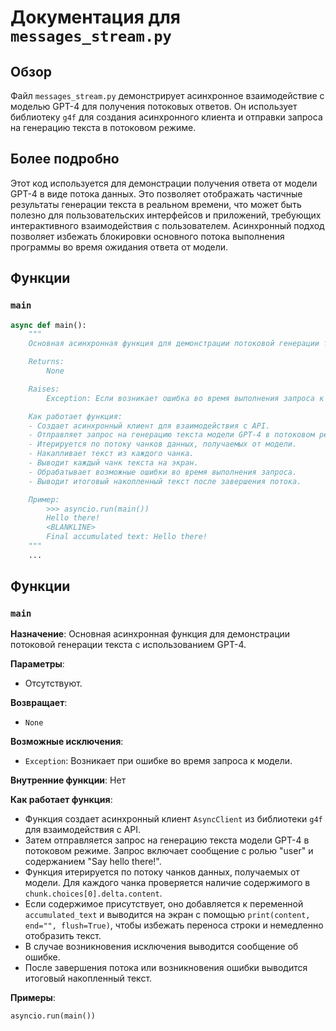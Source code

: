 # Документация для `messages_stream.py`

## Обзор

Файл `messages_stream.py` демонстрирует асинхронное взаимодействие с моделью GPT-4 для получения потоковых ответов. Он использует библиотеку `g4f` для создания асинхронного клиента и отправки запроса на генерацию текста в потоковом режиме.

## Более подробно

Этот код используется для демонстрации получения ответа от модели GPT-4 в виде потока данных. Это позволяет отображать частичные результаты генерации текста в реальном времени, что может быть полезно для пользовательских интерфейсов и приложений, требующих интерактивного взаимодействия с пользователем. Асинхронный подход позволяет избежать блокировки основного потока выполнения программы во время ожидания ответа от модели.

## Функции

### `main`

```python
async def main():
    """
    Основная асинхронная функция для демонстрации потоковой генерации текста с использованием GPT-4.

    Returns:
        None

    Raises:
        Exception: Если возникает ошибка во время выполнения запроса к модели.

    Как работает функция:
    - Создает асинхронный клиент для взаимодействия с API.
    - Отправляет запрос на генерацию текста модели GPT-4 в потоковом режиме.
    - Итерируется по потоку чанков данных, получаемых от модели.
    - Накапливает текст из каждого чанка.
    - Выводит каждый чанк текста на экран.
    - Обрабатывает возможные ошибки во время выполнения запроса.
    - Выводит итоговый накопленный текст после завершения потока.

    Пример:
        >>> asyncio.run(main())
        Hello there!
        <BLANKLINE>
        Final accumulated text: Hello there!
    """
    ...
```

## Функции

### `main`

**Назначение**: Основная асинхронная функция для демонстрации потоковой генерации текста с использованием GPT-4.

**Параметры**:
- Отсутствуют.

**Возвращает**:
- `None`

**Возможные исключения**:
- `Exception`: Возникает при ошибке во время запроса к модели.

**Внутренние функции**: Нет

**Как работает функция**:
- Функция создает асинхронный клиент `AsyncClient` из библиотеки `g4f` для взаимодействия с API.
- Затем отправляется запрос на генерацию текста модели GPT-4 в потоковом режиме. Запрос включает сообщение с ролью "user" и содержанием "Say hello there!".
- Функция итерируется по потоку чанков данных, получаемых от модели. Для каждого чанка проверяется наличие содержимого в `chunk.choices[0].delta.content`.
- Если содержимое присутствует, оно добавляется к переменной `accumulated_text` и выводится на экран с помощью `print(content, end="", flush=True)`, чтобы избежать переноса строки и немедленно отобразить текст.
- В случае возникновения исключения выводится сообщение об ошибке.
- После завершения потока или возникновения ошибки выводится итоговый накопленный текст.

**Примеры**:
```python
asyncio.run(main())